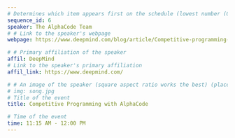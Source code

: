 ```yaml
---
# Determines which item appears first on the schedule (lowest number (0) appears first)
sequence_id: 6
speaker: The AlphaCode Team
# # Link to the speaker's webpage
webpage: https://www.deepmind.com/blog/article/Competitive-programming-with-AlphaCode

# # Primary affiliation of the speaker
affil: DeepMind
# Link to the speaker's primary affiliation
affil_link: https://www.deepmind.com/

# # An image of the speaker (square aspect ratio works the best) (place in the `assets/img/speakers` directory)
# img: song.jpg
# Title of the event
title: Competitive Programming with AlphaCode

# Time of the event
time: 11:15 AM - 12:00 PM
---
```

